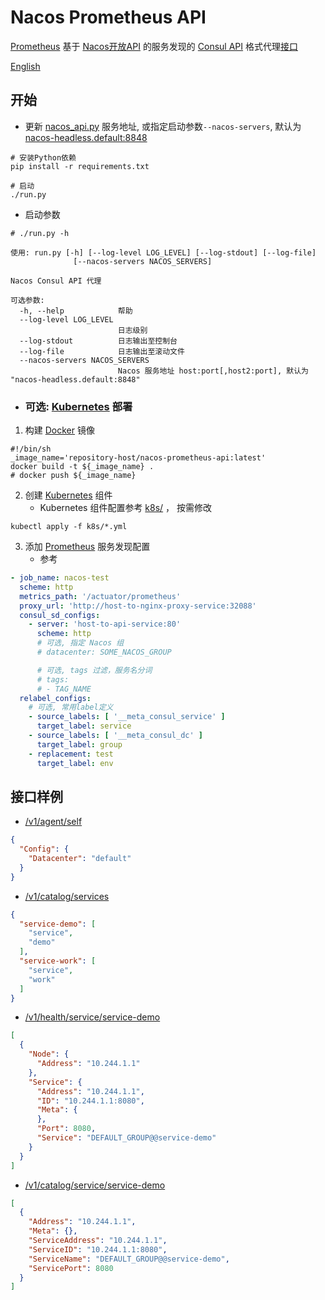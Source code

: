 # Nacos Prometheus API

[Prometheus](https://prometheus.io/docs/prometheus/latest/configuration/configuration/#consul_sd_config) 基于 [Nacos开放API](https://nacos.io/en-us/docs/open-api.html) 的服务发现的 [Consul API](https://www.consul.io/api-docs/health) 格式代理[接口](#接口样例) 

[English](README.md)

## 开始

- 更新 [nacos_api.py](nacos_api.py) 服务地址, 或指定启动参数`--nacos-servers`, 默认为 [nacos-headless.default:8848](nacos-headless.default:8848)

```shell
# 安装Python依赖
pip install -r requirements.txt

# 启动
./run.py
```

- 启动参数

```shell
# ./run.py -h

使用: run.py [-h] [--log-level LOG_LEVEL] [--log-stdout] [--log-file]
              [--nacos-servers NACOS_SERVERS]

Nacos Consul API 代理

可选参数:
  -h, --help            帮助
  --log-level LOG_LEVEL
                        日志级别
  --log-stdout          日志输出至控制台
  --log-file            日志输出至滚动文件
  --nacos-servers NACOS_SERVERS
                        Nacos 服务地址 host:port[,host2:port], 默认为 "nacos-headless.default:8848"
```

- ### **可选:** [Kubernetes](https://kubernetes.io/docs/home/) 部署

1. 构建 [Docker](https://docs.docker.com/engine/reference/commandline/build/) 镜像

```shell
#!/bin/sh
_image_name='repository-host/nacos-prometheus-api:latest'
docker build -t ${_image_name} .
# docker push ${_image_name}
```

2. 创建 [Kubernetes](https://kubernetes.io/docs/home/) 组件
    - Kubernetes 组件配置参考 [k8s/](k8s/) ， 按需修改

```shell
kubectl apply -f k8s/*.yml
```

3. 添加 [Prometheus](https://prometheus.io/docs/prometheus/latest/configuration/configuration/#consul_sd_config) 服务发现配置
    - 参考

```yaml
- job_name: nacos-test
  scheme: http
  metrics_path: '/actuator/prometheus'
  proxy_url: 'http://host-to-nginx-proxy-service:32088'
  consul_sd_configs:
    - server: 'host-to-api-service:80'
      scheme: http
      # 可选, 指定 Nacos 组
      # datacenter: SOME_NACOS_GROUP

      # 可选, tags 过滤，服务名分词
      # tags:
      # - TAG_NAME
  relabel_configs:
    # 可选, 常用label定义
    - source_labels: [ '__meta_consul_service' ]
      target_label: service
    - source_labels: [ '__meta_consul_dc' ]
      target_label: group
    - replacement: test
      target_label: env
```

## 接口样例

- [/v1/agent/self](/v1/agent/self)

```json
{
  "Config": {
    "Datacenter": "default"
  }
}

```

- [/v1/catalog/services](/v1/catalog/services)

```json
{
  "service-demo": [
    "service",
    "demo"
  ],
  "service-work": [
    "service",
    "work"
  ]
}
```

- [/v1/health/service/service-demo](/v1/catalog/health/service-demo)

```json
[
  {
    "Node": {
      "Address": "10.244.1.1"
    },
    "Service": {
      "Address": "10.244.1.1",
      "ID": "10.244.1.1:8080",
      "Meta": {
      },
      "Port": 8080,
      "Service": "DEFAULT_GROUP@@service-demo"
    }
  }
]
```

- [/v1/catalog/service/service-demo](/v1/catalog/service/service-demo)

```json
[
  {
    "Address": "10.244.1.1",
    "Meta": {},
    "ServiceAddress": "10.244.1.1",
    "ServiceID": "10.244.1.1:8080",
    "ServiceName": "DEFAULT_GROUP@@service-demo",
    "ServicePort": 8080
  }
]
```

